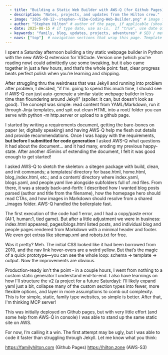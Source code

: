 ```yaml
--- 
  - title: "Building a Static Web Builder with AWS-Q (for Github Pages)"  # title of the page, also the browser tab title
  - description: "Notes, projects, and updates from the Hilton crew."  # description / subtitle
  - image: "2025-08-12--stephen--Vibe-Coding-Web-Builder.png" # image file, as found in /src/images/ folder
  - author: "Stephen Hilton" # author of the page, if applicable (should appear in footer)
  - date: 2025-08-15 # if type date, use as-is.  If "true", use date of last sitegen.py generation.
  - keywords: "family, blog, updates, projects, adventures" # SEO / metadata keywords
  - navs: ["top"]  # navigation sections that wrap this page. Template for each should be included in /src/templates/navs/[nav].jinja
---
```



I spent a Saturday afternoon building a tiny static webpage builder in Python with the new AWS-Q extension for VSCode. Version one (which you're reading now) could admittedly use some tweaking, but it also came together in just a few hours, and that’s the whole point: fast, clear progress beats perfect polish when you’re learning and shipping.

After struggling thru the weirdness that was Jekyll and running into problem after problem, I decided, "if I'm. going to spend this much time, I should see if AWS-Q can just auto-generate a similar static webpage builder in less time than floundering around Jekyll" (spoiler: it can, but doesn't look as good). The concept was simple: read content from YAML/Markdown, run it through Jinja templates, and spit out clean HTML into a root/ folder you can serve with python -m http.server or upload to a github page. 

I started by writing a requirements document, getting the bare-bones on paper (er, digitally speaking) and having AWS-Q help me flesh out details and provide recommendations.  Once I was happy with the requirements, **but before I submitted for code generation** I asked AWS-Q what questions it had about the document... and it had many, eroding my previous happy-state.  After another 45mins of extending the document, I felt it was good enough to get started!

I asked AWS-Q to sketch the skeleton: a sitegen package with build, clean, and init commands; a templates/ directory for base.html, home.html, blog_index.html, etc.; and a content/ directory where index.yaml, blogs.yaml, and people.yaml live alongside subfolders full of .md files. From there, it was a steady back-and-forth: I described how I wanted blog posts parsed (author and title from the filename), how the homepage hero should read CTAs, and how images in Markdown should resolve from a shared _images folder. AWS-Q handled the boilerplate fast.

The first execution of the code had 1 error, and I had a copy/paste error (AI:1, human:1, tied game).  But after a little adjustment we were in business: index.html appeared, pages/blogs.html listed posts, and individual blog and people pages rendered from Markdown with a minimal header and footer.  We even got extras like sitemap.xml and robots.txt for free. 

Was it pretty? Meh. The initial CSS looked like it had been borrowed from 2010, and the nav link hover-overs are a weird yellow. But that’s the magic of a quick prototype—you can see the whole loop: schema → template → output. Now the improvements are obvious.

Production-ready isn't the point - in a couple hours, I went from nothing to a custom static generator I understand end-to-end. I also have learnings on how I'll structure the v2 (a project for a future Saturday): I'll likely expand yaml just a bit, collapse many of the custom section types into fewer, more flexible options, and layer in more assumptions to comb out complexity. This is for simple, static, family type websites, so simple is better.   After that, I'm thinking MCP server!

This was initially deployed on Github pages, but with very little effort (and some help from AWS-Q in console) I was able to stand up the same static site on AWS.

For now, I’m calling it a win. The first attempt may be ugly, but I was able to code it faster than struggling through Jekyll.  Let me know what you think:

https://familyhilton.com (Github Pages)
https://hilton.zone (AWS-S3)